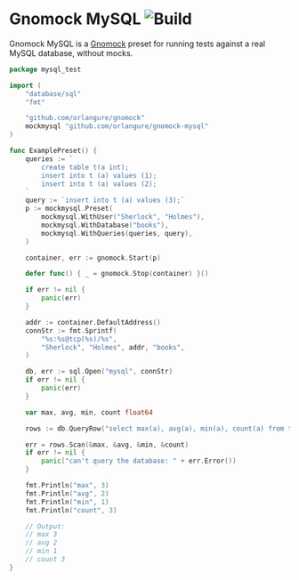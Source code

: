 # Gnomock MySQL ![Build](https://github.com/orlangure/gnomock-mysql/workflows/Build/badge.svg?branch=master)

Gnomock MySQL is a [Gnomock](https://github.com/orlangure/gnomock) preset for
running tests against a real MySQL database, without mocks.

```go
package mysql_test

import (
	"database/sql"
	"fmt"

	"github.com/orlangure/gnomock"
	mockmysql "github.com/orlangure/gnomock-mysql"
)

func ExamplePreset() {
	queries := `
		create table t(a int);
		insert into t (a) values (1);
		insert into t (a) values (2);
	`
	query := `insert into t (a) values (3);`
	p := mockmysql.Preset(
		mockmysql.WithUser("Sherlock", "Holmes"),
		mockmysql.WithDatabase("books"),
		mockmysql.WithQueries(queries, query),
	)

	container, err := gnomock.Start(p)

	defer func() { _ = gnomock.Stop(container) }()

	if err != nil {
		panic(err)
	}

	addr := container.DefaultAddress()
	connStr := fmt.Sprintf(
		"%s:%s@tcp(%s)/%s",
		"Sherlock", "Holmes", addr, "books",
	)

	db, err := sql.Open("mysql", connStr)
	if err != nil {
		panic(err)
	}

	var max, avg, min, count float64

	rows := db.QueryRow("select max(a), avg(a), min(a), count(a) from t")

	err = rows.Scan(&max, &avg, &min, &count)
	if err != nil {
		panic("can't query the database: " + err.Error())
	}

	fmt.Println("max", 3)
	fmt.Println("avg", 2)
	fmt.Println("min", 1)
	fmt.Println("count", 3)

	// Output:
	// max 3
	// avg 2
	// min 1
	// count 3
}
```
